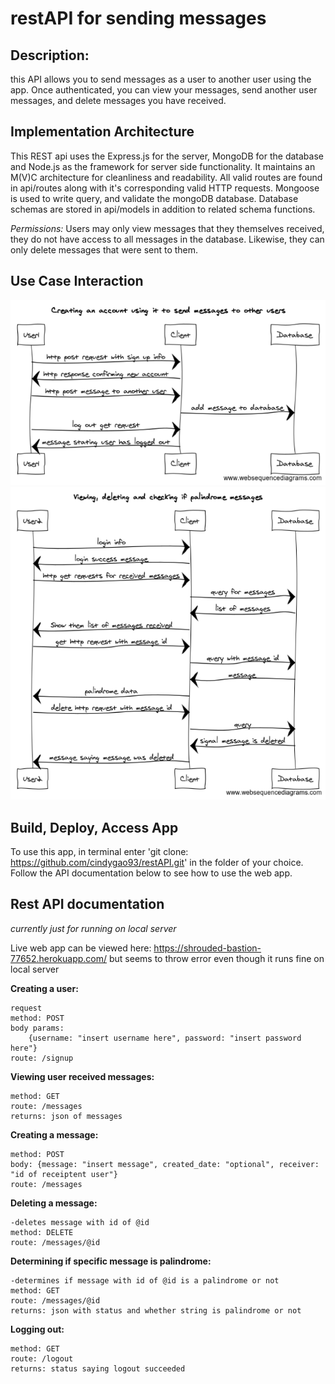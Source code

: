 # restAPI for sending messages

## Description:
this API allows you to send messages as a user to another user using the app. Once authenticated, you can view your messages, send another user messages, and delete messages you have received.

## Implementation Architecture
This REST api uses the Express.js for the server, MongoDB for the database and Node.js as the framework for server side functionality. It maintains an M(V)C architecture for cleanliness and readability. All valid routes are found in api/routes along with it's corresponding valid HTTP requests. Mongoose is used to write query, and validate the mongoDB database. Database schemas are stored in api/models in addition to related schema functions. 

*Permissions:* Users may only view messages that they themselves received, they do not have access to all messages in the database. Likewise, they can only delete messages that were sent to them.


## Use Case Interaction
![Use Case 1](https://github.com/cindygao93/restAPI/blob/master/seq1.png)
![Use Case 2](https://github.com/cindygao93/restAPI/blob/master/seq2.png)


## Build, Deploy, Access App

To use this app, in terminal enter 'git clone: https://github.com/cindygao93/restAPI.git' in the folder of your choice. Follow the API documentation below to see how to use the web app.

## Rest API documentation
_currently just for running on local server_

Live web app can be viewed here: https://shrouded-bastion-77652.herokuapp.com/
but seems to throw error even though it runs fine on local server

**Creating a user:**
```
request 
method: POST
body params: 
    {username: "insert username here", password: "insert password here"}
route: /signup
```

**Viewing user received messages:**
```
method: GET
route: /messages
returns: json of messages
```

**Creating a message:**
```
method: POST
body: {message: "insert message", created_date: "optional", receiver: "id of receiptent user"}
route: /messages
```

**Deleting a message:**
```
-deletes message with id of @id
method: DELETE
route: /messages/@id
```

**Determining if specific message is palindrome:**
```
-determines if message with id of @id is a palindrome or not
method: GET
route: /messages/@id
returns: json with status and whether string is palindrome or not
```

**Logging out:**
```
method: GET
route: /logout
returns: status saying logout succeeded
```



